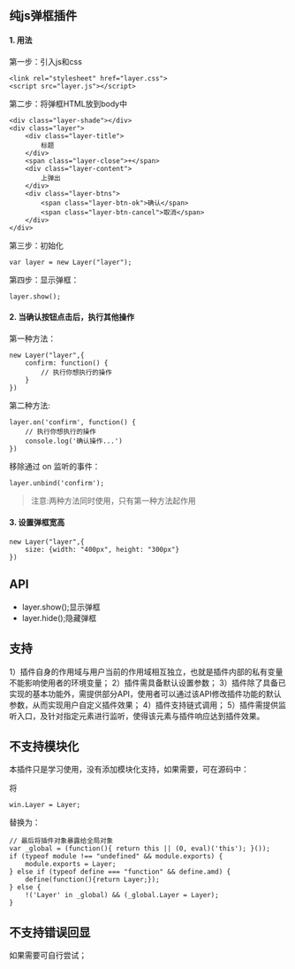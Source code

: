 ## 纯js弹框插件

#### 1. 用法

第一步：引入js和css

```
<link rel="stylesheet" href="layer.css">
<script src="layer.js"></script>
```
第二步：将弹框HTML放到body中
```
<div class="layer-shade"></div>
<div class="layer">
    <div class="layer-title">
        标题
    </div>
    <span class="layer-close">+</span>
    <div class="layer-content">
        上弹出
    </div>
    <div class="layer-btns">
        <span class="layer-btn-ok">确认</span>
        <span class="layer-btn-cancel">取消</span>
    </div>
</div>
```
第三步：初始化
```
var layer = new Layer("layer");
```
第四步：显示弹框：
```
layer.show();
```
#### 2. 当确认按钮点击后，执行其他操作

第一种方法：

```
new Layer("layer",{
    confirm: function() {
        // 执行你想执行的操作
    }
})
```
第二种方法:

```
layer.on('confirm', function() {
    // 执行你想执行的操作
    console.log('确认操作...')
})
```

移除通过 on 监听的事件：

```
layer.unbind('confirm');
```

> 注意:两种方法同时使用，只有第一种方法起作用

#### 3. 设置弹框宽高

```
new Layer("layer",{
    size: {width: "400px", height: "300px"}
})
```

## API

- layer.show();显示弹框
- layer.hide();隐藏弹框

## 支持

1）插件自身的作用域与用户当前的作用域相互独立，也就是插件内部的私有变量不能影响使用者的环境变量；
2）插件需具备默认设置参数；
3）插件除了具备已实现的基本功能外，需提供部分API，使用者可以通过该API修改插件功能的默认参数，从而实现用户自定义插件效果；
4）插件支持链式调用；
5）插件需提供监听入口，及针对指定元素进行监听，使得该元素与插件响应达到插件效果。

## 不支持模块化

本插件只是学习使用，没有添加模块化支持，如果需要，可在源码中：

将

```
win.Layer = Layer;
```
替换为：
```
// 最后将插件对象暴露给全局对象
var _global = (function(){ return this || (0, eval)('this'); }());
if (typeof module !== "undefined" && module.exports) {
    module.exports = Layer;
} else if (typeof define === "function" && define.amd) {
    define(function(){return Layer;});
} else {
    !('Layer' in _global) && (_global.Layer = Layer);
}
```
## 不支持错误回显

如果需要可自行尝试；







